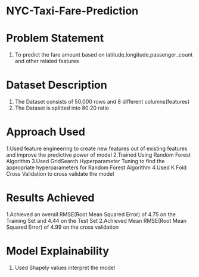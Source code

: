 # NYC-Taxi-Fare-Prediction

# Problem Statement

1. To predict the fare amount based on latitude,longitude,passenger_count and other related features

# Dataset Description
1. The Dataset consists of 50,000 rows and 8 different columns(features)
2. The Dataset is splitted into 80:20 ratio

# Approach Used
1.Used feature engineering to create new features out of existing features and improve the predictive power of model
2.Trained Using Random Forest Algorithm
3.Used GridSearch Hyperparameter Tuning to find the appropriate hyperparameters for Random Forest Algorithm
4.Used K Fold Cross Validation to cross validate the model

# Results Achieved
1.Achieved an overall RMSE(Root Mean Squared Error) of 4.75 on the Training Set and 4.44 on the Test Set
2.Achieved Mean RMSE(Root Mean Squared Error) of 4.99 on the cross validation

# Model Explainability
1. Used Shapely values interpret the model
